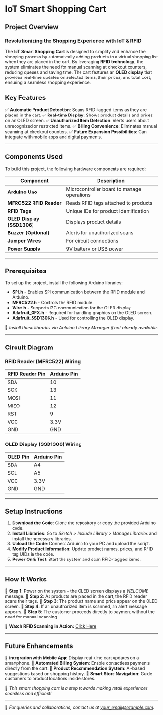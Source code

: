 # IoT Smart Shopping Cart

## Project Overview
### **Revolutionizing the Shopping Experience with IoT & RFID**
The **IoT Smart Shopping Cart** is designed to simplify and enhance the shopping process by automatically adding products to a virtual shopping list when they are placed in the cart. By leveraging **RFID technology**, the system eliminates the need for manual scanning at checkout counters, reducing queues and saving time. The cart features an **OLED display** that provides real-time updates on selected items, their prices, and total cost, ensuring a seamless shopping experience.


## **Key Features**
✅ **Automatic Product Detection**: Scans RFID-tagged items as they are placed in the cart.
✅ **Real-time Display**: Shows product details and prices on an OLED screen.
✅ **Unauthorized Item Detection**: Alerts users about unrecognized or restricted items.
✅ **Billing Convenience**: Eliminates manual scanning at checkout counters.
✅ **Future Expansion Possibilities**: Can integrate with mobile apps and digital payments.

---
## **Components Used**
To build this project, the following hardware components are required:

| Component                 | Description |
|---------------------------|-------------|
| **Arduino Uno**           | Microcontroller board to manage operations |
| **MFRC522 RFID Reader**   | Reads RFID tags attached to products |
| **RFID Tags**             | Unique IDs for product identification |
| **OLED Display (SSD1306)**| Displays product details |
| **Buzzer (Optional)**     | Alerts for unauthorized scans |
| **Jumper Wires**          | For circuit connections |
| **Power Supply**          | 9V battery or USB power |

---
## **Prerequisites**
To set up the project, install the following Arduino libraries:
- **SPI.h** - Enables SPI communication between the RFID module and Arduino.
- **MFRC522.h** - Controls the RFID module.
- **Wire.h** - Supports I2C communication for the OLED display.
- **Adafruit_GFX.h** - Required for handling graphics on the OLED screen.
- **Adafruit_SSD1306.h** - Used for controlling the OLED display.

📌 *Install these libraries via Arduino Library Manager if not already available.*

---
## **Circuit Diagram**
### **RFID Reader (MFRC522) Wiring**
| RFID Reader Pin | Arduino Pin |
|----------------|-------------|
| SDA           | 10 |
| SCK           | 13 |
| MOSI          | 11 |
| MISO          | 12 |
| RST           | 9 |
| VCC           | 3.3V |
| GND           | GND |

### **OLED Display (SSD1306) Wiring**
| OLED Pin | Arduino Pin |
|----------|-------------|
| SDA      | A4 |
| SCL      | A5 |
| VCC      | 3.3V |
| GND      | GND |


---
## **Setup Instructions**
1. **Download the Code**: Clone the repository or copy the provided Arduino code.
2. **Install Libraries**: Go to *Sketch > Include Library > Manage Libraries* and install the necessary libraries.
3. **Upload the Code**: Connect Arduino to your PC and upload the script.
4. **Modify Product Information**: Update product names, prices, and RFID tag UIDs in the code.
5. **Power On & Test**: Start the system and scan RFID-tagged items.

---
## **How It Works**
🛒 **Step 1**: Power on the system – the OLED screen displays a *WELCOME* message.
🛒 **Step 2**: As products are placed in the cart, the RFID reader scans their tags.
🛒 **Step 3**: The product name and price appear on the OLED screen.
🛒 **Step 4**: If an unauthorized item is scanned, an alert message appears.
🛒 **Step 5**: The customer proceeds directly to payment without the need for manual scanning.

🎥 **Watch RFID Scanning in Action:** [Click Here](https://youtube.com/shorts/f4-58iY2YhM?feature=share)

---
## **Future Enhancements**
🔹 **Integration with Mobile App**: Display real-time cart updates on a smartphone.
🔹 **Automated Billing System**: Enable contactless payments directly from the cart.
🔹 **Product Recommendation System**: AI-based suggestions based on shopping history.
🔹 **Smart Store Navigation**: Guide customers to product locations inside stores.

🚀 *This smart shopping cart is a step towards making retail experiences seamless and efficient!*

---
📩 *For queries and collaborations, contact us at [your_email@example.com](mailto:your_email@example.com).*

